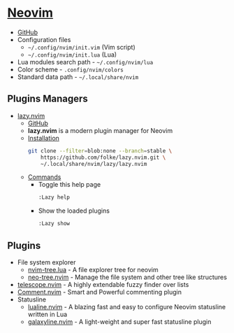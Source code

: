 # [Neovim](https://neovim.io/)
* [GitHub](https://github.com/neovim/neovim)
* Configuration files
  * `~/.config/nvim/init.vim` (Vim script)
  * `~/.config/nvim/init.lua` (Lua)
* Lua modules search path - `~/.config/nvim/lua`
* Color scheme - `.config/nvim/colors`
* Standard data path - `~/.local/share/nvim`

## Plugins Managers
* [lazy.nvim](https://lazy.folke.io/)
  * [GitHub](https://github.com/folke/lazy.nvim)
  * **lazy.nvim** is a modern plugin manager for Neovim
  * [Installation](https://lazy.folke.io/installation)
    ```bash
    git clone --filter=blob:none --branch=stable \
        https://github.com/folke/lazy.nvim.git \
        ~/.local/share/nvim/lazy/lazy.nvim
    ```
  * [Commands](https://lazy.folke.io/usage#-commands)
    * Toggle this help page
      ```bash
      :Lazy help
      ```
    * Show the loaded plugins
      ```bash
      :Lazy show
      ```

## Plugins
* File system explorer
  * [nvim-tree.lua](https://github.com/nvim-tree/nvim-tree.lua) - A file explorer tree for neovim
  * [neo-tree.nvim](https://github.com/nvim-neo-tree/neo-tree.nvim) - Manage the file system and other tree like structures
* [telescope.nvim](https://github.com/nvim-telescope/telescope.nvim) - A highly extendable fuzzy finder over lists
* [Comment.nvim](https://github.com/numToStr/Comment.nvim) - Smart and Powerful commenting plugin
* Statusline
  * [lualine.nvim](https://github.com/nvim-lualine/lualine.nvim) - A blazing fast and easy to configure Neovim statusline written in Lua
  * [galaxyline.nvim](https://github.com/nvimdev/galaxyline.nvim) - A light-weight and super fast statusline plugin

